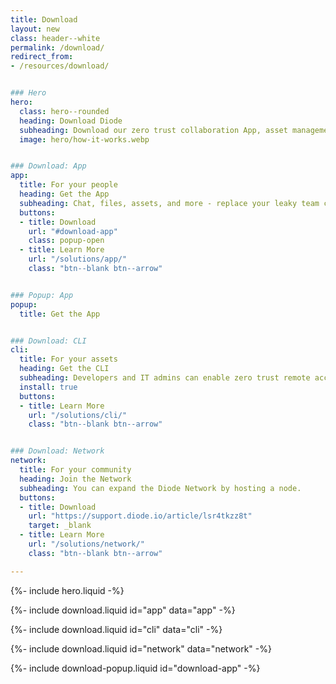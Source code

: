 ```yaml
---
title: Download
layout: new
class: header--white
permalink: /download/
redirect_from:
- /resources/download/


### Hero
hero:
  class: hero--rounded
  heading: Download Diode
  subheading: Download our zero trust collaboration App, asset management CLI, and network node.
  image: hero/how-it-works.webp


### Download: App
app:
  title: For your people
  heading: Get the App
  subheading: Chat, files, assets, and more - replace your leaky team collaboration app with Diode.
  buttons:
  - title: Download
    url: "#download-app"
    class: popup-open
  - title: Learn More
    url: "/solutions/app/"
    class: "btn--blank btn--arrow"


### Popup: App
popup:
  title: Get the App


### Download: CLI
cli:
  title: For your assets
  heading: Get the CLI
  subheading: Developers and IT admins can enable zero trust remote access for devices and servers so that the right people and systems can interact.
  install: true
  buttons:
  - title: Learn More
    url: "/solutions/cli/"
    class: "btn--blank btn--arrow"


### Download: Network
network:
  title: For your community
  heading: Join the Network
  subheading: You can expand the Diode Network by hosting a node.
  buttons:
  - title: Download
    url: "https://support.diode.io/article/lsr4tkzz8t"
    target: _blank
  - title: Learn More
    url: "/solutions/network/"
    class: "btn--blank btn--arrow"

---
```


{%- include hero.liquid -%}

{%- include download.liquid id="app" data="app" -%}

{%- include download.liquid id="cli" data="cli" -%}

{%- include download.liquid id="network" data="network" -%}

{%- include download-popup.liquid id="download-app" -%}